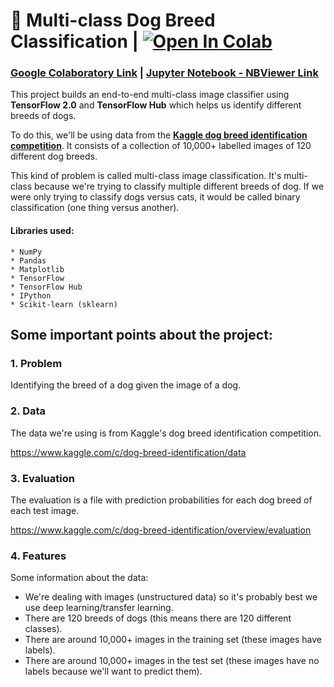 # 🐶 Multi-class Dog Breed Classification | <a href="https://colab.research.google.com/github/Madhur6234/Multi-class-Dog-Breed-Classification/blob/main/dog_breed_identification.ipynb" target="_parent"><img src="https://colab.research.google.com/assets/colab-badge.svg" align="bottom" alt="Open In Colab"/></a>

### [Google Colaboratory Link](https://colab.research.google.com/github/Madhur6234/Multi-class-Dog-Breed-Classification/blob/main/dog_breed_identification.ipynb) | [Jupyter Notebook - NBViewer Link](https://nbviewer.jupyter.org/github/Madhur6234/Multi-class-Dog-Breed-Classification/blob/main/dog_breed_identification.ipynb)

This project builds an end-to-end multi-class image classifier using **TensorFlow 2.0** and **TensorFlow Hub** which helps us identify different breeds of dogs.

To do this, we'll be using data from the **[Kaggle dog breed identification competition](https://www.kaggle.com/c/dog-breed-identification/overview)**. It consists of a collection of 10,000+ labelled images of 120 different dog breeds.

This kind of problem is called multi-class image classification. It's multi-class because we're trying to classify multiple different breeds of dog. If we were only trying to classify dogs versus cats, it would be called binary classification (one thing versus another).

#### Libraries used:
    * NumPy
    * Pandas
    * Matplotlib
    * TensorFlow
    * TensorFlow Hub
    * IPython
    * Scikit-learn (sklearn)

## Some important points about the project:

### 1. Problem

Identifying the breed of a dog given the image of a dog.

### 2. Data

The data we're using is from Kaggle's dog breed identification competition.

https://www.kaggle.com/c/dog-breed-identification/data

### 3. Evaluation

The evaluation is a file with prediction probabilities for each dog breed of each test image.

https://www.kaggle.com/c/dog-breed-identification/overview/evaluation

### 4. Features

Some information about the data:
* We're dealing with images (unstructured data) so it's probably best we use deep learning/transfer learning.
* There are 120 breeds of dogs (this means there are 120 different classes).
* There are around 10,000+ images in the training set (these images have labels).
* There are around 10,000+ images in the test set (these images have no labels because we'll want to predict them).

